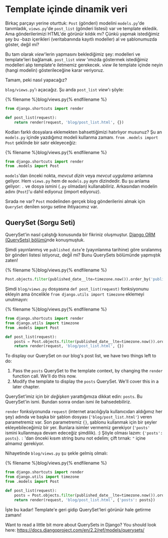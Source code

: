 # Template içinde dinamik veri

Birkaç parçayı yerine oturttuk: `Post` (gönderi) modelini `models.py`'de tanımladık, `views.py`'de `post_list` (gönderi listesi) var ve template ekledik. Ama gönderilerimizi HTML'de görünür kıldık mı? Çünkü yapmak istediğimiz şey bu -bazı içerikleri (veritabanında kayıtlı modeller) al ve şablonumuzda göster, değil mi?

Bu tam olarak *view*'lerin yapmasını beklediğimiz şey: modelleri ve template'leri bağlamak. `post_list` *view* 'ımızda göstermek istediğimiz modelleri alıp template'e iletmemiz gerekecek. *view* ile template içinde neyin (hangi modelin) gösterileceğine karar veriyoruz.

Tamam, peki nasıl yapacağız?

`blog/views.py`'ı açacağız. Şu anda `post_list` *view*'ı şöyle:

{% filename %}blog/views.py{% endfilename %}

```python
from django.shortcuts import render

def post_list(request):
    return render(request, 'blog/post_list.html', {})
```

Kodları farklı dosyalara eklemekten bahsettiğimizi hatırlıyor musunuz? Şu an `models.py` içinde yazdığımız modeli kullanma zamanı. `from .models import Post` şeklinde bir satır ekleyeceğiz:

{% filename %}blog/views.py{% endfilename %}

```python
from django.shortcuts import render
from .models import Post
```

`models`'dan önceki nokta, *mevcut dizin* veya *mevcut uygulama* anlamına geliyor. Hem `views.py` hem de `models.py` aynı dizindedir. Bu şu anlama geliyor: `.` ve dosya ismini (`.py` olmadan) kullanabiliriz. Arkasından modelin adını (`Post`)'u dahil ediyoruz (import ediyoruz).

Sırada ne var? `Post` modelinden gerçek blog gönderilerini almak için `QuerySet` denilen sorgu setine ihtiyacımız var.

## QuerySet (Sorgu Seti)

QuerySet'in nasıl çalıştığı konusunda bir fikriniz oluşmuştur. [Django ORM (QuerySets) bölümü](../django_orm/README.md)nde konuşmuştuk.

Şimdi yayınlanmış ve `published_date`'e (yayınlanma tarihine) göre sıralanmış bir gönderi listesi istiyoruz, değil mi? Bunu QuerySets bölümünde yapmıştık zaten!

{% filename %}blog/views.py{% endfilename %}

```python
Post.objects.filter(published_date__lte=timezone.now()).order_by('published_date')
```

Şimdi `blog/views.py` dosyasına `def post_list(request)` fonksiyonunu ekleyin ama öncelikle `from django.utils import timezone` eklemeyi unutmayın:

{% filename %}blog/views.py{% endfilename %}

```python
from django.shortcuts import render
from django.utils import timezone
from .models import Post

def post_list(request):
    posts = Post.objects.filter(published_date__lte=timezone.now()).order_by('published_date')
    return render(request, 'blog/post_list.html', {})
```

To display our QuerySet on our blog's post list, we have two things left to do:

1. Pass the `posts` QuerySet to the template context, by changing the `render` function call. We'll do this now.
2. Modify the template to display the `posts` QuerySet. We'll cover this in a later chapter.

QuerySet'imiz için bir *değişken* yarattığımıza dikkat edin: `posts`. Bu QuerySet'in ismi. Bundan sonra ondan ismi ile bahsedebiliriz.

`render` fonksiyonunda `request` (internet aracılığıyla kullanıcıdan aldığımız her şey) adında ve başka bir şablon dosyası (`'blog/post_list.html'`) veren parametremiz var. Son parametremiz `{}`, şablonu kullanmak için bir şeyler ekleyebileceğimiz bir yer. Bunlara isimler vermemiz gerekiyor (`'posts'` ismini kullanmaya devam edeceğiz şimdilik). :) Şöyle olması lazım: `{'posts': posts}`. `:` 'dan önceki kısım string bunu not edelim; çift tırnak: `"` içine almamız gerekiyor.

Nihayetinde `blog/views.py` şu şekle gelmiş olmalı:

{% filename %}blog/views.py{% endfilename %}

```python
from django.shortcuts import render
from django.utils import timezone
from .models import Post

def post_list(request):
    posts = Post.objects.filter(published_date__lte=timezone.now()).order_by('published_date')
    return render(request, 'blog/post_list.html', {'posts': posts})
```

İşte bu kadar! Template'e geri gidip QuerySet'leri görünür hale getirme zamanı!

Want to read a little bit more about QuerySets in Django? You should look here: https://docs.djangoproject.com/en/2.2/ref/models/querysets/